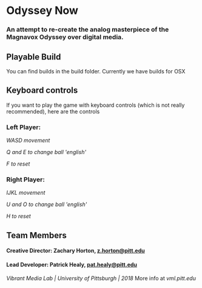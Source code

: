 # Odyssey Now
### An attempt to re-create the analog masterpiece of the Magnavox Odyssey over digital media.

## Playable Build
You can find builds in the build folder. Currently we have builds for OSX

## Keyboard controls
If you want to play the game with keyboard controls (which is not really recommended), here are the controls

### Left Player:
*WASD movement*

*Q and E to change ball 'english'*

*F to reset*


### Right Player:
*IJKL movement*

*U and O to change ball 'english'*

*H to reset*

## Team Members
#### **Creative Director**: Zachary Horton, z.horton@pitt.edu
#### **Lead Developer**: Patrick Healy, pat.healy@pitt.edu
  
*Vibrant Media Lab | University of Pittsburgh | 2018*
More info at *vml.pitt.edu*